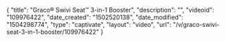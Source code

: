 {
    "title": "Graco&reg; Swivi Seat&trade; 3-in-1 Booster",
    "description": "",
    "videoid": "109976422",
    "date_created": "1502520138",
    "date_modified": "1504298774",
    "type": "captivate",
    "layout": "video",
    "url": "\/v\/graco-swivi-seat-3-in-1-booster\/109976422"
}